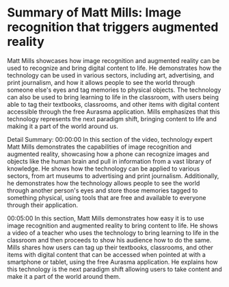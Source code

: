 # Summary of Matt Mills: Image recognition that triggers augmented reality

Matt Mills showcases how image recognition and augmented reality can be used to recognize and bring digital content to life. He demonstrates how the technology can be used in various sectors, including art, advertising, and print journalism, and how it allows people to see the world through someone else's eyes and tag memories to physical objects. The technology can also be used to bring learning to life in the classroom, with users being able to tag their textbooks, classrooms, and other items with digital content accessible through the free Aurasma application. Mills emphasizes that this technology represents the next paradigm shift, bringing content to life and making it a part of the world around us.

Detail Summary: 
00:00:00
In this section of the video, technology expert Matt Mills demonstrates the capabilities of image recognition and augmented reality, showcasing how a phone can recognize images and objects like the human brain and pull in information from a vast library of knowledge. He shows how the technology can be applied to various sectors, from art museums to advertising and print journalism. Additionally, he demonstrates how the technology allows people to see the world through another person's eyes and store those memories tagged to something physical, using tools that are free and available to everyone through their application.

00:05:00
In this section, Matt Mills demonstrates how easy it is to use image recognition and augmented reality to bring content to life. He shows a video of a teacher who uses the technology to bring learning to life in the classroom and then proceeds to show his audience how to do the same. Mills shares how users can tag up their textbooks, classrooms, and other items with digital content that can be accessed when pointed at with a smartphone or tablet, using the free Aurasma application. He explains how this technology is the next paradigm shift allowing users to take content and make it a part of the world around them.

